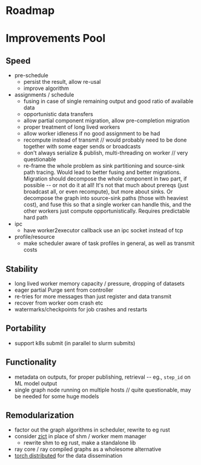 # Roadmap

# Improvements Pool
## Speed
* pre-schedule
  * persist the result, allow re-usal
  * improve algorithm
* assignments / schedule
  * fusing in case of single remaining output and good ratio of available data
  * opportunistic data transfers
  * allow partial component migration, allow pre-completion migration
  * proper treatment of long lived workers
  * allow worker idleness if no good assignment to be had
  * recompute instead of transmit // would probably need to be done together with some eager sends or broadcasts
  * don't always serialize & publish, multi-threading on worker // very questionable
  * re-frame the whole problem as sink partitioning and source-sink path tracing. Would lead to better fusing and better migrations. Migration should decompose the whole component in two part, if possible -- or not do it at all! It's not that much about prereqs (just broadcast all, or even recompute), but more about sinks. Or decompose the graph into source-sink paths (those with heaviest cost), and fuse this so that a single worker can handle this, and the other workers just compute opportunistically. Requires predictable hard path
* ipc
  * have worker2executor callback use an ipc socket instead of tcp
* profile/resource
  * make scheduler aware of task profiles in general, as well as transmit costs
## Stability
* long lived worker memory capacity / pressure, dropping of datasets
* eager partial Purge sent from controller
* re-tries for more messages than just register and data transmit
* recover from worker oom crash etc
* watermarks/checkpoints for job crashes and restarts
## Portability
* support k8s submit (in parallel to slurm submits)
## Functionality
* metadata on outputs, for proper publishing, retrieval -- eg., `step_id` on ML model output
* single graph node running on multiple hosts // quite questionable, may be needed for some huge models
## Remodularization
* factor out the graph algorithms in scheduler, rewrite to eg rust
* consider [zict](https://zict.readthedocs.io/en/latest/) in place of shm / worker mem manager
  * rewrite shm to eg rust, make a standalone lib
* ray core / ray compiled graphs as a wholesome alternative
* [torch distributed](https://pytorch.org/docs/stable/distributed.html#tcp-initialization) for the data dissemination

